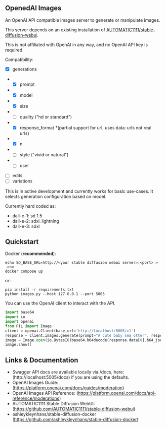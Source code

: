 OpenedAI Images
---------------

An OpenAI API compatible images server to generate or manipulate images.

This server depends on an existing installation of [AUTOMATIC1111/stable-diffusion-webui](https://github.com/AUTOMATIC1111/stable-diffusion-webui).

This is not affiliated with OpenAI in any way, and no OpenAI API key is required.

Compatibility:
- [x] generations
- - [x] prompt
- - [x] model
- - [x] size
- - [ ] quality ("hd or standard")
- - [x] response_format *(partial support for url, uses data: urls not real urls)
- - [x] n
- - [ ] style ("vivid or natural")
- - [ ] user
- [ ] edits
- [ ] variations

This is in active development and currently works for basic use-cases. It selects generation configuration based on model.

Currently hard coded as:
- dall-e-1: sd 1.5
- dall-e-2: sdxl_lightning
- dall-e-3: sdxl

Quickstart
----------

Docker (**recommended**):
```shell
echo SD_BASE_URL=http://<your stable diffusion webui server>:<port> > .env
docker compose up
```
or:
```shell
pip install -r requirements.txt
python images.py --host 127.0.0.1 --port 5005
```

You can use the OpenAI client to interact with the API.
```python
import base64
import io
import openai
from PIL import Image
client = openai.Client(base_url='http://localhost:5005/v1')
response = client.images.generate(prompt="A cute baby sea otter", response_format='b64_json')
image = Image.open(io.BytesIO(base64.b64decode(response.data[0].b64_json)))
image.show()

```

Links & Documentation
---------------------

- Swagger API docs are available locally via /docs, here: (http://localhost:5005/docs) if you are using the defaults.
- OpenAI Images Guide: (https://platform.openai.com/docs/guides/moderation)
- OpenAI Images API Reference: (https://platform.openai.com/docs/api-reference/moderations)
- AUTOMATIC1111 Stable Diffusion WebUI: (https://github.com/AUTOMATIC1111/stable-diffusion-webui)
- ashleykleynhans/stable-diffusion-docker (https://github.com/ashleykleynhans/stable-diffusion-docker)